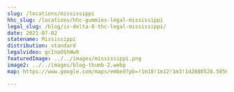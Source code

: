 ```yaml
---
slug: /locations/mississippi
hhc_slug: /locations/hhc-gummies-legal-mississippi
legal_slug: /blog/is-delta-8-thc-legal-mississippi/
date: 2021-07-02
statename: Mississippi
distribution: standard
legalvideo: gcInoOShWw0
featuredImage: ../../images/mississippi.png
image2: ../../images/blog-thumb-2.webp
map: https://www.google.com/maps/embed?pb=!1m18!1m12!1m3!1d2880528.585665832!2d-71.22792163984435!3d45.166521883452745!2m3!1f0!2f0!3f0!3m2!1i1024!2i768!4f13.1!3m3!1m2!1s0x4cb01dde1d538ad5%3A0xd679cc6f6720a8d0!2sMaine%2C%20USA!5e0!3m2!1sen!2s!4v1624972193676!5m2!1sen!2s

---
```

